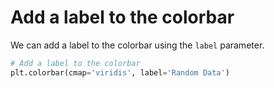 # Add a label to the colorbar

We can add a label to the colorbar using the `label` parameter.

```python
# Add a label to the colorbar
plt.colorbar(cmap='viridis', label='Random Data')
```
